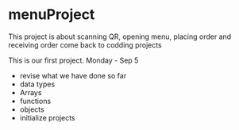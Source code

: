 # menuProject
This project is about scanning QR, opening menu, placing order and receiving order
come back to codding projects


This is our first project.
Monday - Sep 5
- revise what we have done so far
- data types
- Arrays
- functions
- objects
- initialize projects
